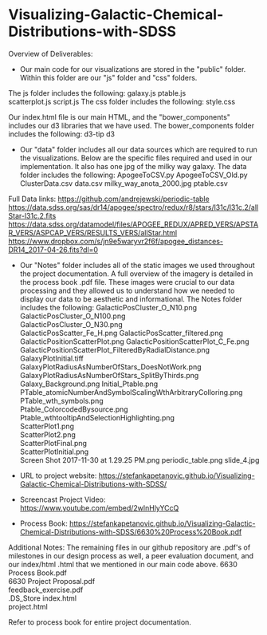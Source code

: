 # Visualizing-Galactic-Chemical-Distributions-with-SDSS

Overview of Deliverables: 
- Our main code for our visualizations are stored in the "public" folder. Within this folder are our "js" folder and "css" folders.

The js folder includes the following:
galaxy.js
ptable.js	
scatterplot.js
script.js
The css folder includes the following:
style.css


Our index.html file is our main HTML, and the "bower_components" includes our d3 libraries that we have used. 
The bower_components folder includes the following:
d3-tip
d3


- Our "data" folder includes all our data sources which are required to run the visualizations. Below are the specific files required and used in our implementation. It also has one jpg of the milky way galaxy.
The data folder includes the following:
ApogeeToCSV.py
ApogeeToCSV_Old.py
ClusterData.csv	
data.csv
milky_way_anota_2000.jpg
ptable.csv

Full Data links:
https://github.com/andrejewski/periodic-table
https://data.sdss.org/sas/dr14/apogee/spectro/redux/r8/stars/l31c/l31c.2/allStar-l31c.2.fits
https://data.sdss.org/datamodel/files/APOGEE_REDUX/APRED_VERS/APSTAR_VERS/ASPCAP_VERS/RESULTS_VERS/allStar.html https://www.dropbox.com/s/jn9e5waryvr2f6f/apogee_distances-DR14_2017-04-26.fits?dl=0

- Our "Notes" folder includes all of the static images we used throughout the project documentation. A full overview of the imagery is detailed in the process book .pdf file. These images were crucial to our data processing and they allowed us to understand how we needed to display our data to be aesthetic and informational.
The Notes folder includes the following:
GalacticPosCluster_O_N10.png	
GalacticPosCluster_O_N100.png	
GalacticPosCluster_O_N30.png	
GalacticPosScatter_Fe_H.png	
GalacticPosScatter_filtered.png	
GalacticPositionScatterPlot.png	
GalacticPositionScatterPlot_C_Fe.png	
GalacticPositionScatterPlot_FilteredByRadialDistance.png
GalaxyPlotInitial.tiff	
GalaxyPlotRadiusAsNumberOfStars_DoesNotWork.png
GalaxyPlotRadiusAsNumberOfStars_SplitByThirds.png	
Galaxy_Background.png
Initial_Ptable.png	
PTable_atomicNumberAndSymbolScalingWthArbitraryColloring.png
PTable_wth_symbols.png	
Ptable_ColorcodedBysource.png
Ptable_wthtooltipAndSelectionHighlighting.png	
ScatterPlot1.png	
ScatterPlot2.png	
ScatterPlotFinal.png	
ScatterPlotInitial.png	
Screen Shot 2017-11-30 at 1.29.25 PM.png
periodic_table.png
slide_4.jpg


- URL to project website:
https://stefankapetanovic.github.io/Visualizing-Galactic-Chemical-Distributions-with-SDSS/

- Screencast Project Video:
https://www.youtube.com/embed/2wlnHlyYCcQ

- Process Book:
https://stefankapetanovic.github.io/Visualizing-Galactic-Chemical-Distributions-with-SDSS/6630%20Process%20Book.pdf

Additional Notes:
The remaining files in our github repository are .pdf's of milestones in our design process as well, a peer evaluation document, and our index/html .html that we mentioned in our main code above. 
6630 Process Book.pdf	
6630 Project Proposal.pdf	
feedback_exercise.pdf	
.DS_Store
index.html	
project.html


Refer to process book for entire project documentation.
